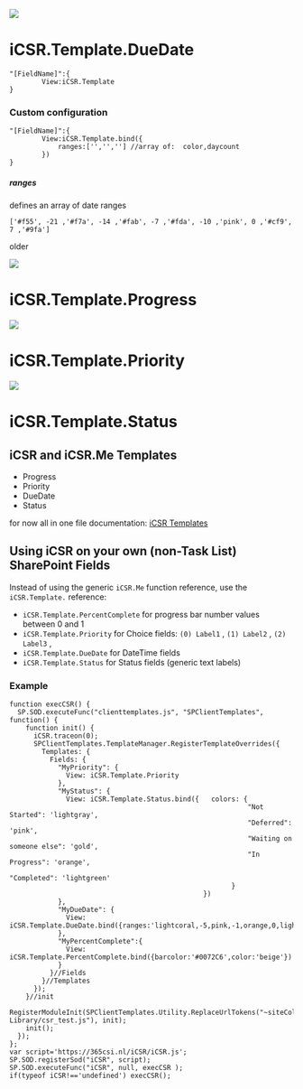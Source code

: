 ![](https://365csi.nl/iCSR/iCSR_names_DateTime.png)

# iCSR.Template.DueDate

    "[FieldName]":{
            View:iCSR.Template
    }

### Custom configuration
    "[FieldName]":{
            View:iCSR.Template.bind({
                ranges:['','',''] //array of:  color,daycount
            })
    }

##### ranges
defines an array of date ranges

    ['#f55', -21 ,'#f7a', -14 ,'#fab', -7 ,'#fda', -10 ,'pink', 0 ,'#cf9', 7 ,'#9fa']

older

![](https://365csi.nl/iCSR/iCSR_names_Progress.png)

# iCSR.Template.Progress

![](https://365csi.nl/iCSR/iCSR_names_Priority.png)

# iCSR.Template.Priority

![](https://365csi.nl/iCSR/iCSR_names_Status.png)

# iCSR.Template.Status

## iCSR and iCSR.Me Templates

* Progress
* Priority
* DueDate
* Status

for now all in one file documentation: [iCSR Templates](./iCSR_Templates.md)

## Using iCSR on your own (non-Task List) SharePoint Fields

Instead of using the generic ``iCSR.Me`` function reference, use the ``iCSR.Template.`` reference:

* ``iCSR.Template.PercentComplete`` for progress bar number values between 0 and 1
* ``iCSR.Template.Priority`` for Choice fields: ``(0) Label1`` , ``(1) Label2`` , ``(2) Label3`` ,
* ``iCSR.Template.DueDate`` for DateTime fields
* ``iCSR.Template.Status`` for Status fields (generic text labels)

### Example

    function execCSR() {
      SP.SOD.executeFunc("clienttemplates.js", "SPClientTemplates", function() {
        function init() {
          iCSR.traceon(0);
          SPClientTemplates.TemplateManager.RegisterTemplateOverrides({
            Templates: {
              Fields: {
                "MyPriority": {
                  View: iCSR.Template.Priority
                },
                "MyStatus": {
                  View: iCSR.Template.Status.bind({   colors: {
                                                               "Not Started": 'lightgray',
                                                               "Deferred": 'pink',
                                                               "Waiting on someone else": 'gold',
                                                               "In Progress": 'orange',
                                                               "Completed": 'lightgreen'
                                                           }
                                                    })
                },
                "MyDueDate": {
                  View: iCSR.Template.DueDate.bind({ranges:'lightcoral,-5,pink,-1,orange,0,lightgreen,5,lightgreen'})
                },
                "MyPercentComplete":{
                  View: iCSR.Template.PercentComplete.bind({barcolor:'#0072C6',color:'beige'})
                }
              }//Fields
            }//Templates
          });
        }//init
        RegisterModuleInit(SPClientTemplates.Utility.ReplaceUrlTokens("~siteCollection/Style Library/csr_test.js"), init);
        init();
      });
    };
    var script='https://365csi.nl/iCSR/iCSR.js';
    SP.SOD.registerSod("iCSR", script);
    SP.SOD.executeFunc("iCSR", null, execCSR );
    if(typeof iCSR!=='undefined') execCSR();
